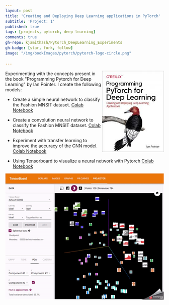 ```yaml
---
layout: post
title: 'Creating and Deploying Deep Learning applications in PyTorch'
subtitle: 'Project: 1'
published: true
tags: [projects, pytorch, deep learning] 
comments: true
gh-repo: kjamithash/Pytorch_DeepLearning_Experiments
gh-badge: [star, fork, follow]
image: "/img/bookImages/pytorch/pytorch-logo-circle.png"

---
```

<img style="float: right;" width="196" height="257" src="/img/bookImages/pytorch/cover.jpeg">

Experimenting with the concepts present in the book "Programming Pytorch for Deep Learning" by Ian Pointer. I create the following models:

- Create a simple neural network to classify the Fashion MNSIT dataset.
     [Colab Notebook](https://colab.research.google.com/github/kjamithash/Pytorch_DeepLearning_Experiments/blob/master/SimpleNet_Fashion_MNIST_Pytorch.ipynb)

- Create a convolution neural network to classify the Fashion MNSIT dataset.
    [Colab Notebook](https://colab.research.google.com/github/kjamithash/Pytorch_DeepLearning_Experiments/blob/master/FashionCNN_Fashion_MNIST_Pytorch.ipynb)

- Experiment with transfer learning to improve the accuracy of the CNN model. 
    [Colab Notebook](https://colab.research.google.com/github/kjamithash/Pytorch_DeepLearning_Experiments/blob/master/FashionMNIST_ResNet_TransferLearning.ipynb)

- Using Tensorboard to visualize a neural network with Pytorch 
    [Colab Notebook](https://colab.research.google.com/github/kjamithash/Pytorch_DeepLearning_Experiments/blob/master/Tensorboard_Pytorch_FashionMNIST.ipynb)

![Alt text](/img/bookImages/pytorch/tensorboard_gif.gif) 

